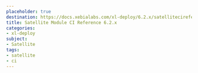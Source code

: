 ```yaml
---
placeholder: true
destination: https://docs.xebialabs.com/xl-deploy/6.2.x/satellitecireference.html
title: Satellite Module CI Reference 6.2.x
categories:
- xl-deploy
subject:
- Satellite
tags:
- satellite
- ci
---
```

